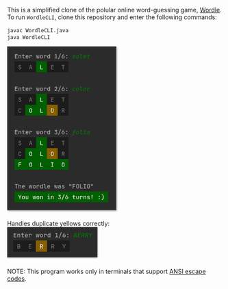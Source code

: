 This is a simplified clone of the polular online word-guessing game, <a href="https://www.powerlanguage.co.uk/wordle/">Wordle</a>. To run ```WordleCLI```, clone this repository and enter the following commands:
```
javac WordleCLI.java
java WordleCLI
```

<img src="images/img5.png" alt="Screenshot of WordleCLI" width="260"/><br>

Handles duplicate yellows correctly:<br>
<img src="images/dupes.png" alt="Screenshot of WordleCLI" width="218"/>

NOTE: This program works only in terminals that support <a href="https://en.wikipedia.org/wiki/ANSI_escape_code">ANSI escape codes</a>.